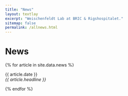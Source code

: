 ```yaml
---
title: "News"
layout: textlay
excerpt: "Weischenfeldt Lab at BRIC & Rigshospitalet."
sitemap: false
permalink: /allnews.html
---
```


# News

{% for article in site.data.news %}
<p>{{ article.date }} <br>
<em>{{ article.headline }}</em></p>
{% endfor %}
